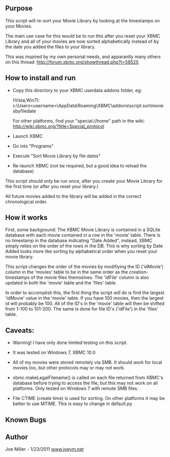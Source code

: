 Purpose
-------

This script will re-sort your Movie Library by looking at the timestamps
on your Movies.

The main use case for this would be to run this after you reset your XBMC
Library and all of your movies are now sorted alphabetically instead of by
the date you added the files to your library.

This was inspired by my own personal needs, and apparantly many others
on this thread:
http://forum.xbmc.org/showthread.php?t=58525

How to install and run
----------------------
- Copy this directory to your XBMC userdata addons folder, eg:

    (Vista,Win7): c:\Users\<username>\AppData\Roaming\XBMC\addons\script.sortmoviesbyfiledate

    For other platforms, find your "special://home" path in the wiki: 
    http://wiki.xbmc.org/?title=Special_protocol

- Launch XBMC
- Go into "Programs"
- Execute "Sort Movie Library by file dates"
- Re-launch XBMC (not be required, but a good idea to reload the database)

This script should only be run once, after you create your
Movie Library for the first time (or after you reset your library.)

All future movies added to the library will be added in the
correct chronological order.

How it works
------------
First, some background:  The XBMC Movie Library is contained in a SQLite
database with each movie contained in a row in the 'movie' table.  There is
no timestamp in the database indicating "Date Added", instead, XBMC simply
relies on the order of the rows in the DB.  This is why sorting by
Date Added looks more like sorting by alphabetical order when you
reset your movie library.

This script changes the order of the movies by modifiying the ID ('idMovie')
column in the 'movies' table to be in the same order as the creation-timestamps
of the movie files themselves.  The 'idFile' column is also updated in both
the 'movie' table and the 'files' table.

In order to accomplish this, the first thing the script will do is find the
largest 'idMovie' value in the 'movie' table.  If you have 100 movies, then
the largest id will probably be 100.  All of the ID's in the 'movie' table will
then be shifted from 1-100 to 101-200.  The same is done for file ID's
('idFile') in the 'files' table.

Caveats:
--------
- Warning!  I have only done limited testing on this script.

- It was tested on Windows 7, XBMC 10.0

- All of my movies were stored remotely via SMB.  It should
  work for local movies too, but other protocols may or may not work.

- xbmc.makeLegalFilename() is called on each file returned from XBMC's
  database before trying to access the file, but this may not work on
  all platforms.  Only tested on Windows 7 with remote SMB files.

- File CTIME (create time) is used for sorting.  On other platforms
  it may be better to use MTIME.  This is easy to change in default.py

Known Bugs
----------

Author
------
Joe Miller - 1/23/2011
www.joeym.net
